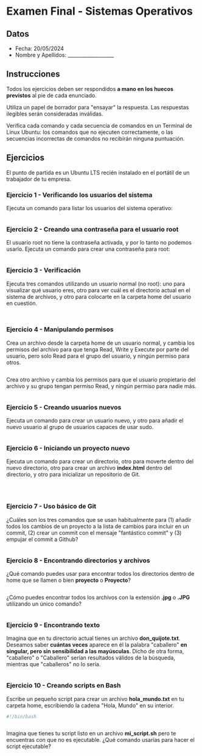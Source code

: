 # Examen Final - Sistemas Operativos

## Datos

- Fecha: 20/05/2024
- Nombre y Apellidos: ___________________

## Instrucciones

Todos los ejercicios deben ser respondidos **a mano en los huecos previstos** al pie de cada enunciado.

Utiliza un papel de borrador para "ensayar" la respuesta. Las respuestas ilegibles serán consideradas inválidas.

Verifica cada comando y cada secuencia de comandos en un Terminal de Linux Ubuntu: los comandos que no ejecuten correctamente, o las secuencias incorrectas de comandos no recibirán ninguna puntuación.

## Ejercicios

El punto de partida es un Ubuntu LTS recién instalado en el portátil de un trabajador de tu empresa.

### Ejercicio 1 - Verificando los usuarios del sistema

Ejecuta un comando para listar los usuarios del sistema operativo:

```bash

```

### Ejercicio 2 - Creando una contraseña para el usuario root

El usuario root no tiene la contraseña activada, y por lo tanto no podemos usarlo. Ejecuta un comando para crear una contraseña para root:

```bash

```

### Ejercicio 3 - Verificación

Ejecuta tres comandos utilizando un usuario normal (no root): uno para visualizar qué usuario eres, otro para ver cuál es el directorio actual en el sistema de archivos, y otro para colocarte en la carpeta home del usuario en cuestión.

```bash



```

### Ejercicio 4 - Manipulando permisos

Crea un archivo desde la carpeta home de un usuario normal, y cambia los permisos del archivo para que tenga Read, Write y Execute por parte del usuario, pero solo Read para el grupo del usuario, y ningún permiso para otros.

```bash


```

Crea otro archivo y cambia los permisos para que el usuario propietario del archivo y su grupo tengan permiso Read, y ningún permiso para nadie más.

```bash


```

### Ejercicio 5 - Creando usuarios nuevos

Ejecuta un comando para crear un usuario nuevo, y otro para añadir el nuevo usuario al grupo de usuarios capaces de usar sudo.

```bash


```

### Ejercicio 6 - Iniciando un proyecto nuevo

Ejecuta un comando para crear un directorio, otro para moverte dentro del nuevo directorio, otro para crear un archivo **index.html** dentro del directorio, y otro para inicializar un repositorio de Git.

```bash




```

### Ejercicio 7 - Uso básico de Git

¿Cuáles son los tres comandos que se usan habitualmente para (1) añadir todos los cambios de un proyecto a la lista de cambios para incluir en un commit, (2) crear un commit con el mensaje "fantástico commit" y (3) empujar el commit a Github?

```bash


```

### Ejercicio 8 - Encontrando directorios y archivos

¿Qué comando puedes usar para encontrar todos los directorios dentro de home que se llamen o bien **proyecto** o **Proyecto**?

```bash


```

¿Cómo puedes encontrar todos los archivos con la extensión **.jpg** o **.JPG** utilizando un único comando?

```bash


```

### Ejercicio 9 - Encontrando texto

Imagina que en tu directorio actual tienes un archivo **don_quijote.txt**. Deseamos saber **cuántas veces** aparece en él la palabra "caballero" **en singular, pero sin sensibilidad a las mayúsculas**. Dicho de otra forma, "caballero" o "Caballero" serían resultados válidos de la búsqueda, mientras que "caballeros" no lo sería.

```bash


```

### Ejercicio 10 - Creando scripts en Bash

Escribe un pequeño script para crear un archivo **hola_mundo.txt** en tu carpeta home, escribiendo la cadena "Hola, Mundo" en su interior.

```bash
#!/bin/bash



```

Imagina que tienes tu script listo en un archivo **mi_script.sh** pero te encuentras con que no es ejecutable. ¿Qué comando usarías para hacer el script ejecutable?

```bash

```
